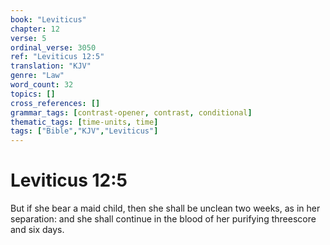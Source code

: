 ```yaml
---
book: "Leviticus"
chapter: 12
verse: 5
ordinal_verse: 3050
ref: "Leviticus 12:5"
translation: "KJV"
genre: "Law"
word_count: 32
topics: []
cross_references: []
grammar_tags: [contrast-opener, contrast, conditional]
thematic_tags: [time-units, time]
tags: ["Bible","KJV","Leviticus"]
---
```


# Leviticus 12:5

But if she bear a maid child, then she shall be unclean two weeks, as in her separation: and she shall continue in the blood of her purifying threescore and six days.
